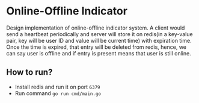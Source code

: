 # Online-Offline Indicator
Design implementation of online-offline indicator system. A client would send a heartbeat periodically and server will store it on redis(in a key-value pair, key will be user ID and value will be current time) with expiration time. Once the time is expired, that entry will be deleted from redis, hence, we can say user is offline and if entry is present means that user is still online.

## How to run?
- Install redis and run it on port `6379`
- Run command `go run cmd/main.go`
